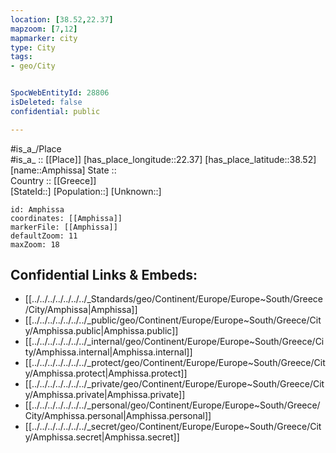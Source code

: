 ```yaml
---
location: [38.52,22.37] 
mapzoom: [7,12] 
mapmarker: city 
type: City
tags:
- geo/City


SpocWebEntityId: 28806
isDeleted: false
confidential: public

---
```

#is_a_/Place  
#is_a_ :: [[Place]] 
[has_place_longitude::22.37] 
[has_place_latitude::38.52] 
[name::Amphissa] 
State ::  
Country :: [[Greece]]  
[StateId::] 
[Population::] 
[Unknown::] 


```leaflet
id: Amphissa
coordinates: [[Amphissa]] 
markerFile: [[Amphissa]] 
defaultZoom: 11 
maxZoom: 18
```


## Confidential Links & Embeds: 
- [[../../../../../../../_Standards/geo/Continent/Europe/Europe~South/Greece/City/Amphissa|Amphissa]] 
- [[../../../../../../../_public/geo/Continent/Europe/Europe~South/Greece/City/Amphissa.public|Amphissa.public]] 
- [[../../../../../../../_internal/geo/Continent/Europe/Europe~South/Greece/City/Amphissa.internal|Amphissa.internal]] 
- [[../../../../../../../_protect/geo/Continent/Europe/Europe~South/Greece/City/Amphissa.protect|Amphissa.protect]] 
- [[../../../../../../../_private/geo/Continent/Europe/Europe~South/Greece/City/Amphissa.private|Amphissa.private]] 
- [[../../../../../../../_personal/geo/Continent/Europe/Europe~South/Greece/City/Amphissa.personal|Amphissa.personal]] 
- [[../../../../../../../_secret/geo/Continent/Europe/Europe~South/Greece/City/Amphissa.secret|Amphissa.secret]] 
